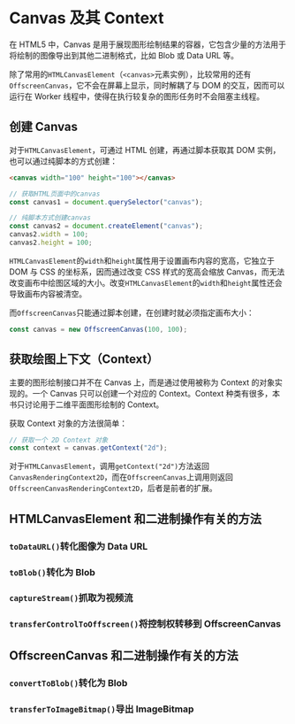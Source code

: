 # Canvas 及其 Context

在 HTML5 中，Canvas 是用于展现图形绘制结果的容器，它包含少量的方法用于将绘制的图像导出到其他二进制格式，比如 Blob 或 Data URL 等。

除了常用的`HTMLCanvasElement`（`<canvas>`元素实例），比较常用的还有`OffscreenCanvas`，它不会在屏幕上显示，同时解耦了与 DOM 的交互，因而可以运行在 Worker 线程中，使得在执行较复杂的图形任务时不会阻塞主线程。

## 创建 Canvas

对于`HTMLCanvasElement`，可通过 HTML 创建，再通过脚本获取其 DOM 实例，也可以通过纯脚本的方式创建：

```html
<canvas width="100" height="100"></canvas>
```

```javascript
// 获取HTML页面中的canvas
const canvas1 = document.querySelector("canvas");

// 纯脚本方式创建canvas
const canvas2 = document.createElement("canvas");
canvas2.width = 100;
canvas2.height = 100;
```

`HTMLCanvasElement`的`width`和`height`属性用于设置画布内容的宽高，它独立于 DOM 与 CSS 的坐标系，因而通过改变 CSS 样式的宽高会缩放 Canvas，而无法改变画布中绘图区域的大小。改变`HTMLCanvasElement`的`width`和`height`属性还会导致画布内容被清空。

而`OffscreenCanvas`只能通过脚本创建，在创建时就必须指定画布大小：

```javascript
const canvas = new OffscreenCanvas(100, 100);
```

## 获取绘图上下文（Context）

主要的图形绘制接口并不在 Canvas 上，而是通过使用被称为 Context 的对象实现的。一个 Canvas 只可以创建一个对应的 Context。Context 种类有很多，本书只讨论用于二维平面图形绘制的 Context。

获取 Context 对象的方法很简单：

```javascript
// 获取一个 2D Context 对象
const context = canvas.getContext("2d");
```

对于`HTMLCanvasElement`，调用`getContext("2d")`方法返回`CanvasRenderingContext2D`，而在`OffscreenCanvas`上调用则返回`OffscreenCanvasRenderingContext2D`，后者是前者的扩展。

## HTMLCanvasElement 和二进制操作有关的方法

### `toDataURL()`转化图像为 Data URL

### `toBlob()`转化为 Blob

### `captureStream()`抓取为视频流

### `transferControlToOffscreen()`将控制权转移到 OffscreenCanvas

## OffscreenCanvas 和二进制操作有关的方法

### `convertToBlob()`转化为 Blob

### `transferToImageBitmap()`导出 ImageBitmap
